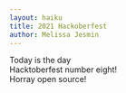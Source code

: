 ```yaml
---
layout: haiku
title: 2021 Hackoberfest
author: Melissa Jesmin
---
```

Today is the day<br>
Hacktoberfest number eight!<br>
Horray open source!<br>
